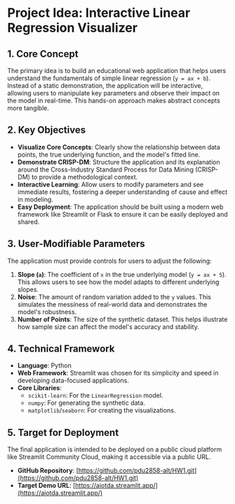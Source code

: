 # Project Idea: Interactive Linear Regression Visualizer

## 1. Core Concept

The primary idea is to build an educational web application that helps users understand the fundamentals of simple linear regression (`y = ax + b`). Instead of a static demonstration, the application will be interactive, allowing users to manipulate key parameters and observe their impact on the model in real-time. This hands-on approach makes abstract concepts more tangible.

## 2. Key Objectives

- **Visualize Core Concepts**: Clearly show the relationship between data points, the true underlying function, and the model's fitted line.
- **Demonstrate CRISP-DM**: Structure the application and its explanation around the Cross-Industry Standard Process for Data Mining (CRISP-DM) to provide a methodological context.
- **Interactive Learning**: Allow users to modify parameters and see immediate results, fostering a deeper understanding of cause and effect in modeling.
- **Easy Deployment**: The application should be built using a modern web framework like Streamlit or Flask to ensure it can be easily deployed and shared.

## 3. User-Modifiable Parameters

The application must provide controls for users to adjust the following:

1.  **Slope (`a`)**: The coefficient of `x` in the true underlying model (`y = ax + 5`). This allows users to see how the model adapts to different underlying slopes.
2.  **Noise**: The amount of random variation added to the `y` values. This simulates the messiness of real-world data and demonstrates the model's robustness.
3.  **Number of Points**: The size of the synthetic dataset. This helps illustrate how sample size can affect the model's accuracy and stability.

## 4. Technical Framework

- **Language**: Python
- **Web Framework**: Streamlit was chosen for its simplicity and speed in developing data-focused applications.
- **Core Libraries**:
    - `scikit-learn`: For the `LinearRegression` model.
    - `numpy`: For generating the synthetic data.
    - `matplotlib`/`seaborn`: For creating the visualizations.

## 5. Target for Deployment

The final application is intended to be deployed on a public cloud platform like Streamlit Community Cloud, making it accessible via a public URL.

- **GitHub Repository**: [https://github.com/pdu2858-alt/HW1.git](https://github.com/pdu2858-alt/HW1.git)
- **Target Demo URL**: [https://aiotda.streamlit.app/](https://aiotda.streamlit.app/)

